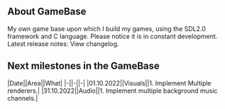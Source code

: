 ## About GameBase
My own game base upon which I build my games, using the SDL2.0 framework and C language.
Please notice it is in constant development. Latest release notes: View changelog.

## Next milestones in the GameBase
|Date||Area||What|
|-||-||-|
|01.10.2022||Visuals||1. Implement Multiple renderers.|
|31.10.2022||Audio||1. Implement multiple background music channels.|
